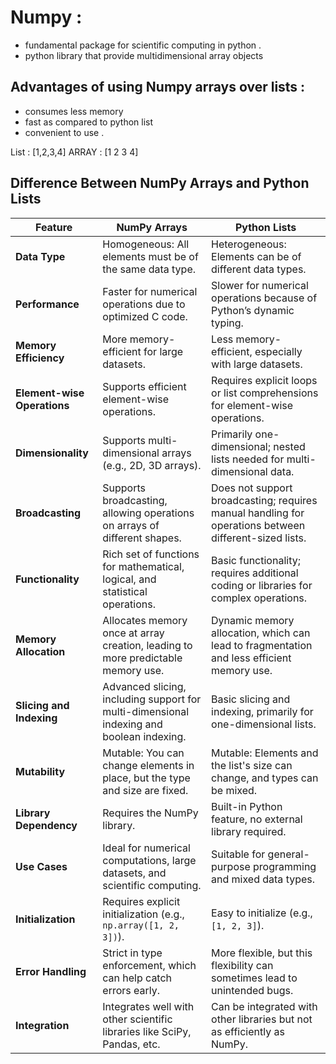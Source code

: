 # Numpy :
- fundamental package for scientific computing in python .
- python library that provide multidimensional array objects 

## Advantages of using Numpy arrays over lists : 
- consumes less memory 
- fast as compared to python list
- convenient to use .

List : [1,2,3,4]
ARRAY : [1 2 3 4]

## Difference Between NumPy Arrays and Python Lists

| **Feature**                              | **NumPy Arrays**                                          | **Python Lists**                                         |
|------------------------------------------|-----------------------------------------------------------|----------------------------------------------------------|
| **Data Type**                            | Homogeneous: All elements must be of the same data type.  | Heterogeneous: Elements can be of different data types.  |
| **Performance**                          | Faster for numerical operations due to optimized C code.  | Slower for numerical operations because of Python’s dynamic typing. |
| **Memory Efficiency**                    | More memory-efficient for large datasets.                 | Less memory-efficient, especially with large datasets.   |
| **Element-wise Operations**              | Supports efficient element-wise operations.               | Requires explicit loops or list comprehensions for element-wise operations. |
| **Dimensionality**                       | Supports multi-dimensional arrays (e.g., 2D, 3D arrays).  | Primarily one-dimensional; nested lists needed for multi-dimensional data. |
| **Broadcasting**                         | Supports broadcasting, allowing operations on arrays of different shapes. | Does not support broadcasting; requires manual handling for operations between different-sized lists. |
| **Functionality**                        | Rich set of functions for mathematical, logical, and statistical operations. | Basic functionality; requires additional coding or libraries for complex operations. |
| **Memory Allocation**                    | Allocates memory once at array creation, leading to more predictable memory use. | Dynamic memory allocation, which can lead to fragmentation and less efficient memory use. |
| **Slicing and Indexing**                 | Advanced slicing, including support for multi-dimensional indexing and boolean indexing. | Basic slicing and indexing, primarily for one-dimensional lists. |
| **Mutability**                           | Mutable: You can change elements in place, but the type and size are fixed. | Mutable: Elements and the list's size can change, and types can be mixed. |
| **Library Dependency**                   | Requires the NumPy library.                               | Built-in Python feature, no external library required.   |
| **Use Cases**                            | Ideal for numerical computations, large datasets, and scientific computing. | Suitable for general-purpose programming and mixed data types. |
| **Initialization**                       | Requires explicit initialization (e.g., `np.array([1, 2, 3])`). | Easy to initialize (e.g., `[1, 2, 3]`).                 |
| **Error Handling**                       | Strict in type enforcement, which can help catch errors early. | More flexible, but this flexibility can sometimes lead to unintended bugs. |
| **Integration**                          | Integrates well with other scientific libraries like SciPy, Pandas, etc. | Can be integrated with other libraries but not as efficiently as NumPy. |
